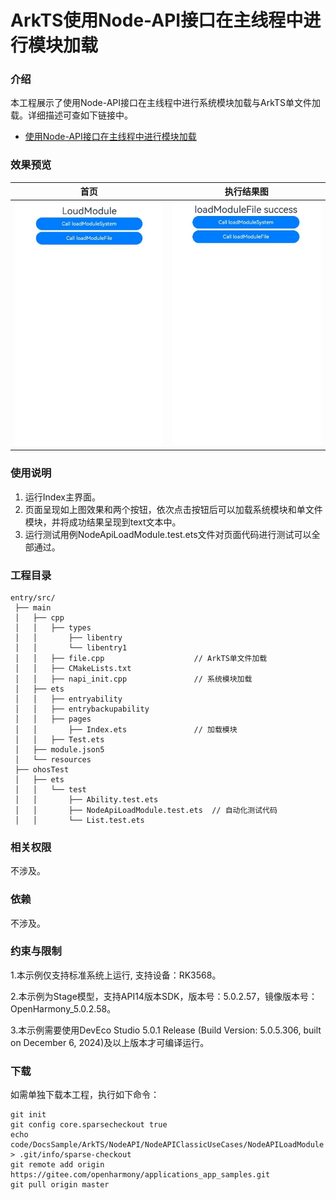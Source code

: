 # ArkTS使用Node-API接口在主线程中进行模块加载

### 介绍

本工程展示了使用Node-API接口在主线程中进行系统模块加载与ArkTS单文件加载。详细描述可查如下链接中。

- [使用Node-API接口在主线程中进行模块加载](https://docs.openharmony.cn/pages/v5.0/zh-cn/application-dev/napi/use-napi-load-module.md)

### 效果预览

| 首页                                                                  | 执行结果图                                                            |
| --------------------------------------------------------------------- | --------------------------------------------------------------------- |
| <img src="./screenshots/NodeApiLoadModule1.png" style="zoom: 67%;" /> | <img src="./screenshots/NodeApiLoadModule2.png" style="zoom: 67%;" /> |

### 使用说明

1. 运行Index主界面。
2. 页面呈现如上图效果和两个按钮，依次点击按钮后可以加载系统模块和单文件模块，并将成功结果呈现到text文本中。
3. 运行测试用例NodeApiLoadModule.test.ets文件对页面代码进行测试可以全部通过。

### 工程目录

```
entry/src/
 ├── main
 │   ├── cpp
 │   │   ├── types
 │   │       ├── libentry
 │   │       └── libentry1
 │   │   ├── file.cpp                    // ArkTS单文件加载
 │   │   ├── CMakeLists.txt
 │   │   ├── napi_init.cpp               // 系统模块加载
 │   ├── ets
 │   │   ├── entryability
 │   │   ├── entrybackupability
 │   │   ├── pages
 │   │       ├── Index.ets               // 加载模块
 │   │   ├── Test.ets
 │   ├── module.json5
 │   └── resources
 ├── ohosTest
 │   ├── ets
 │   │   └── test
 │   │       ├── Ability.test.ets
 │   │       ├── NodeApiLoadModule.test.ets  // 自动化测试代码
 │   │       └── List.test.ets
```

### 相关权限

不涉及。

### 依赖

不涉及。

### 约束与限制

1.本示例仅支持标准系统上运行, 支持设备：RK3568。

2.本示例为Stage模型，支持API14版本SDK，版本号：5.0.2.57，镜像版本号：OpenHarmony_5.0.2.58。

3.本示例需要使用DevEco Studio 5.0.1 Release (Build Version: 5.0.5.306, built on December 6, 2024)及以上版本才可编译运行。

### 下载

如需单独下载本工程，执行如下命令：

```
git init
git config core.sparsecheckout true
echo code/DocsSample/ArkTS/NodeAPI/NodeAPIClassicUseCases/NodeAPILoadModule > .git/info/sparse-checkout
git remote add origin https://gitee.com/openharmony/applications_app_samples.git
git pull origin master
```
